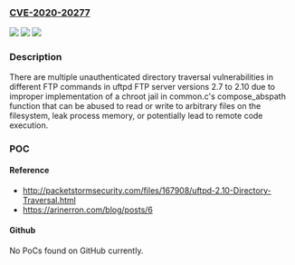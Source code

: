 ### [CVE-2020-20277](https://cve.mitre.org/cgi-bin/cvename.cgi?name=CVE-2020-20277)
![](https://img.shields.io/static/v1?label=Product&message=n%2Fa&color=blue)
![](https://img.shields.io/static/v1?label=Version&message=n%2Fa&color=blue)
![](https://img.shields.io/static/v1?label=Vulnerability&message=n%2Fa&color=brighgreen)

### Description

There are multiple unauthenticated directory traversal vulnerabilities in different FTP commands in uftpd FTP server versions 2.7 to 2.10 due to improper implementation of a chroot jail in common.c's compose_abspath function that can be abused to read or write to arbitrary files on the filesystem, leak process memory, or potentially lead to remote code execution.

### POC

#### Reference
- http://packetstormsecurity.com/files/167908/uftpd-2.10-Directory-Traversal.html
- https://arinerron.com/blog/posts/6

#### Github
No PoCs found on GitHub currently.

